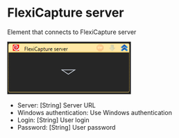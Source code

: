 # FlexiCapture server

&#x20;Element that connects to FlexiCapture server

![](<../../../../.gitbook/assets/image (294).png>)

* Server: \[String] Server URL
* Windows authentication: Use Windows authentication
* Login: \[String] User login
* Password: \[String] User password
